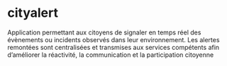# cityalert
Application permettant aux citoyens de signaler en temps réel des évènements ou incidents observés dans leur environnement. Les alertes remontées sont centralisées et transmises aux services compétents afin d’améliorer la réactivité, la communication et la participation citoyenne
